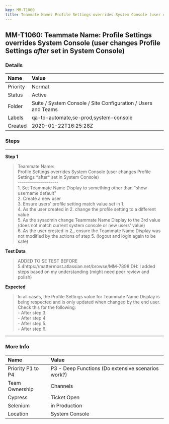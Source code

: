```yaml
---
key: MM-T1060
title: Teammate Name: Profile Settings overrides System Console (user changes Profile Settings *after* set in System Console)
---
```


## MM-T1060: Teammate Name: Profile Settings overrides System Console (user changes Profile Settings _after_ set in System Console)

### Details

| Name     | Value                                                         |
| :------- | :------------------------------------------------------------ |
| Priority | Normal                                                        |
| Status   | Active                                                        |
| Folder   | Suite / System Console / Site Configuration / Users and Teams |
| Labels   | qa-to-automate,se-prod,system-console                         |
| Created  | 2020-01-22T16:25:28Z                                          |

### Steps

<hr/>

**Step 1**

> <article>Teammate Name:<br />Profile Settings overrides System Console (user changes Profile Settings *after* set in System Console)<br />--------------------<br />1. Set Teammate Name Display to something other than "show username default"<br />2. Create a new user<br />3. Ensure users' profile setting match value set in 1.<br />4. As the user created in 2. change the profile setting to a different value<br />5. As the sysadmin change Teammate Name Display to the 3rd value (does not match current system console or new users' value)<br />6. As the user crested in 2., ensure the Teammate Name Display was not modified by the actions of step 5. (logout and login again to be safe)</article>

**Test Data**

> <article>ADDED TO SE TEST BEFORE 5.4https://mattermost.atlassian.net/browse/MM-7898 DH: I added steps based on my understanding (might need peer review and polish)</article>

**Expected**

> <article>In all cases, the Profile Settings value for Teammate Name Display is being respected and is only updated when changed by the end user.<br />Check this for the following:<br />- After step 3.<br />- After step 4.<br />- After step 5.<br />- After step 6.</article>

<hr/>

### More Info

| Name              | Value                                              |
| :---------------- | :------------------------------------------------- |
| Priority P1 to P4 | P3 - Deep Functions (Do extensive scenarios work?) |
| Team Ownership    | Channels                                           |
| Cypress           | Ticket Open                                        |
| Selenium          | in Production                                      |
| Location          | System Console                                     |
